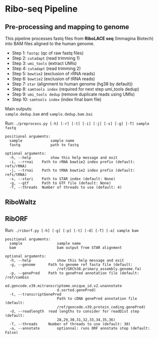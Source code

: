 # Ribo-seq Pipeline


## Pre-processing and mapping to genome

This pipeline processes fastq files from **RiboLACE seq** (Immagina Biotech) into BAM files aligned to the human genome. 
- Step 1: `fastqc` (qc of raw fastq files)
- Step 2: `cutadapt` (read trimming 1)
- Step 3: `umi_tools` (extract UMIs)
- Step 4: `cutadapt` (read trimming 2)
- Step 5: `bowtie2` (exclusion of rRNA reads)
- Step 6: `bowtie2` (exclusion of tRNA reads)
- Step 7: `star` (alignment to human genome (hg38 by default))
- Step 8: `samtools index` (required for next step umi_tools dedup)
- Step 9: `umi_tools dedup` (remove duplicate reads using UMIs)
- Step 10: `samtools index` (index final bam file)

Main outputs:
<br>
`sample.dedup.bam` and `sample.dedup.bam.bai`

Run: `./preprocess.py [-h] [-r] [-t] [-i] [-j] [-s] [-g] [-T] sample fastq`

```
positional arguments:
  sample             sample name
  fastq              path to fastq

optional arguments:
  -h, --help         show this help message and exit
  -i, --rrnai    Path to rRNA bowtie2 index prefix (default: refs/rRNA)
  -j, --trnai    Path to tRNA bowtie2 index prefix (default: refs/tRNA)
  -s, --stari    Path to STAR index (default: None)
  -g, --gtf      Path to GTF file (default: None)
  -T, --threads  Number of threads to use (default: 4)
```


## RiboWaltz


## RibORF

Run: `./riborf.py [-h] [-g] [-p] [-t] [-d] [-T] [-a] sample bam`

```
positional arguments:
  sample                sample name
  bam                   bam output from STAR alignment

optional arguments:
  -h, --help            show this help message and exit
  -g, --genome      Path to genome ref fasta file (default:
                        /ref/GRCh38.primary_assembly.genome.fa)
  -p, --genePred    Path to genePred annotation file (default: /ref/combin
                        ed.gencode.v39.mitranscriptome.unique_id.v2.unannotate
                        d.sorted.genePred)
  -t, --transcriptGenePred 
                        Path to cDNA genePred annotation file (default:
                        /ref/gencode.v39.protein_coding.genePred)
  -d, --readlength  read lengths to consider for readDist step (default:
                        28,29,30,31,32,33,34,35,36)
  -T, --threads     Number of threads to use (default: 30)
  -a, --annotate        optionnal: runs ORF annotate step (default: False)
```




